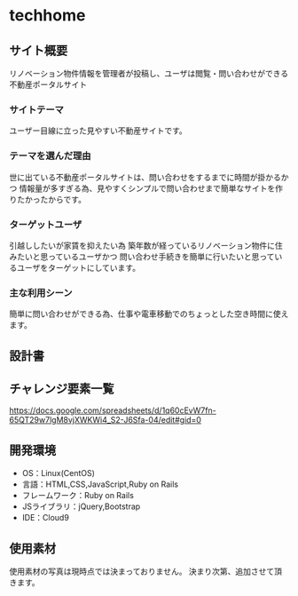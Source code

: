 # techhome

## サイト概要
リノベーション物件情報を管理者が投稿し、ユーザは閲覧・問い合わせができる不動産ポータルサイト

### サイトテーマ
ユーザー目線に立った見やすい不動産サイトです。

### テーマを選んだ理由
世に出ている不動産ポータルサイトは、問い合わせをするまでに時間が掛かるかつ
情報量が多すぎる為、見やすくシンプルで問い合わせまで簡単なサイトを作りたかったからです。

### ターゲットユーザ
引越ししたいが家賃を抑えたい為
築年数が経っているリノベーション物件に住みたいと思っているユーザかつ
問い合わせ手続きを簡単に行いたいと思っているユーザをターゲットにしています。

### 主な利用シーン
簡単に問い合わせができる為、仕事や電車移動でのちょっとした空き時間に使えます。

## 設計書


## チャレンジ要素一覧
https://docs.google.com/spreadsheets/d/1q60cEvW7fn-65QT29w7lgM8vjXWKWi4_S2-J6Sfa-04/edit#gid=0

## 開発環境
- OS：Linux(CentOS)
- 言語：HTML,CSS,JavaScript,Ruby on Rails
- フレームワーク：Ruby on Rails
- JSライブラリ：jQuery,Bootstrap
- IDE：Cloud9

## 使用素材
使用素材の写真は現時点では決まっておりません。
決まり次第、追加させて頂きます。

